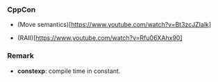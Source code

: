 ### CppCon

- (Move semantics)[https://www.youtube.com/watch?v=Bt3zcJZIalk]

- (RAII)[https://www.youtube.com/watch?v=Rfu06XAhx90]

### Remark

- **constexp**: compile time in constant.